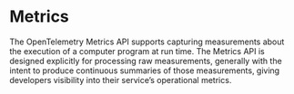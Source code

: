 # Metrics

The OpenTelemetry Metrics API supports capturing measurements about the execution of a computer program at run time. The Metrics API is designed explicitly for processing raw measurements, generally with the intent to produce continuous summaries of those measurements, giving developers visibility into their service’s operational metrics.